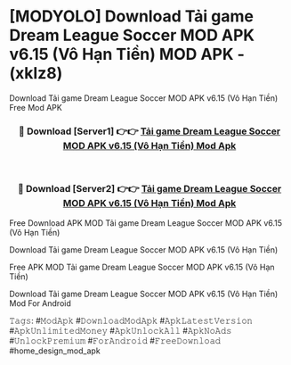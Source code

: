 # [MODYOLO] Download Tải game Dream League Soccer MOD APK v6.15 (Vô Hạn Tiền) MOD APK - (xklz8)
Download Tải game Dream League Soccer MOD APK v6.15 (Vô Hạn Tiền) Free Mod APK

<div align="center">
<h3>🔴 Download [Server1] 👉👉 <a href="https://apk-comot.site?title=Tải_game_Dream_League_Soccer_MOD_APK_v6.15_(Vô_Hạn_Tiền)">Tải game Dream League Soccer MOD APK v6.15 (Vô Hạn Tiền) Mod Apk</a></h3><br>

<h3>🔴 Download [Server2] 👉👉 <a href="https://apk-comot.site?title=Tải_game_Dream_League_Soccer_MOD_APK_v6.15_(Vô_Hạn_Tiền)">Tải game Dream League Soccer MOD APK v6.15 (Vô Hạn Tiền) Mod Apk</a></h3>
</div>


Free Download APK MOD Tải game Dream League Soccer MOD APK v6.15 (Vô Hạn Tiền)

Download Tải game Dream League Soccer MOD APK v6.15 (Vô Hạn Tiền) 

Free APK MOD Tải game Dream League Soccer MOD APK v6.15 (Vô Hạn Tiền) 

Download Tải game Dream League Soccer MOD APK v6.15 (Vô Hạn Tiền) Mod For Android

𝚃𝚊𝚐𝚜: #𝙼𝚘𝚍𝙰𝚙𝚔 #𝙳𝚘𝚠𝚗𝚕𝚘𝚊𝚍𝙼𝚘𝚍𝙰𝚙𝚔 #𝙰𝚙𝚔𝙻𝚊𝚝𝚎𝚜𝚝𝚅𝚎𝚛𝚜𝚒𝚘𝚗 #𝙰𝚙𝚔𝚄𝚗𝚕𝚒𝚖𝚒𝚝𝚎𝚍𝙼𝚘𝚗𝚎𝚢 #𝙰𝚙𝚔𝚄𝚗𝚕𝚘𝚌𝚔𝙰𝚕𝚕 #𝙰𝚙𝚔𝙽𝚘𝙰𝚍𝚜 #𝚄𝚗𝚕𝚘𝚌𝚔𝙿𝚛𝚎𝚖𝚒𝚞𝚖 #𝙵𝚘𝚛𝙰𝚗𝚍𝚛𝚘𝚒𝚍 #𝙵𝚛𝚎𝚎𝙳𝚘𝚠𝚗𝚕𝚘𝚊𝚍 #home_design_mod_apk